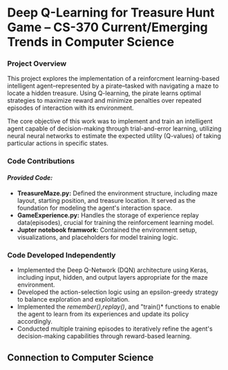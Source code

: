 # Deep Q-Learning for Treasure Hunt Game – CS-370 Current/Emerging Trends in Computer Science

### Project Overview 
This project explores the implementation of a reinforcment learning-based intelligent agent–represented by a pirate–tasked with navigating a maze to locate a hidden treasure. Using Q-learning, the pirate learns optimal strategies to maximize reward and minimize penalties over repeated episodes of interaction with its environment.

The core objective of this work was to implement and train an intelligent agent capable of decision-making through trial-and-error learning, utilizing neural neural networks to estimate the expected utility (Q-values) of taking particular actions in specific states. 

### Code Contributions 
#### *Provided Code:*
+ **TreasureMaze.py:** Defined the environment structure, including maze layout, starting position, and treasure location. It served as the foundation for modeling the agent's interaction space.
+ **GameExperience.py:** Handles the storage of experience replay data(episodes), crucial for training the reinforcement learning model.
+ **Jupter notebook framwork:** Contained the environment setup, visualizations, and placeholders for model training logic.

### Code Developed Independently
+ Implemented the Deep Q-Network (DQN) architecture using Keras, including input, hidden, and output layers appropriate for the maze environment.
+ Developed the action-selection logic using an epsilon-greedy strategy to balance exploration and exploitation.
+ Implemented the *remember()*,*replay()*, and "train()* functions to enable the agent to learn from its experiences and update its policy accordingly.
+ Conducted multiple training episodes to iteratively refine the agent's decision-making capabilities through reward-based learning.

## Connection to Computer Science 
